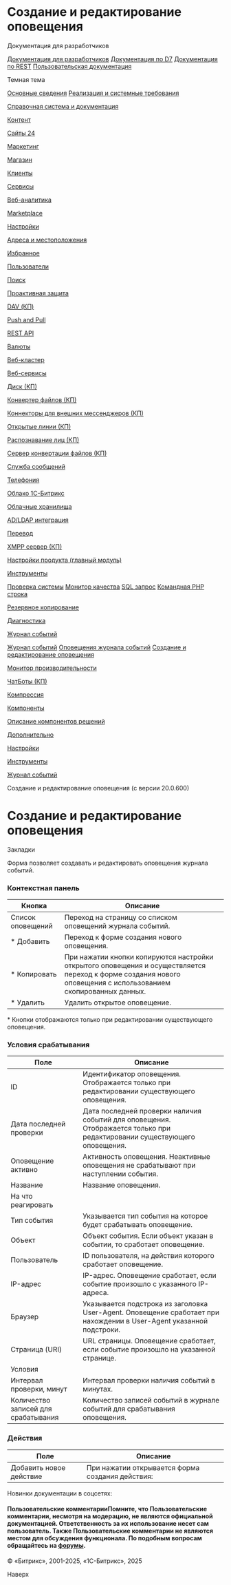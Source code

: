 # Создание и редактирование оповещения

Документация для разработчиков

[Документация для разработчиков](https://dev.1c-bitrix.ru/api_help/)
[Документация по D7](https://dev.1c-bitrix.ru/api_d7/)
[Документация по REST](https://dev.1c-bitrix.ru/rest_help/)
[Пользовательская документация](https://dev.1c-bitrix.ru/user_help/)

Темная тема

[Основные сведения](/user_help/index.php)
[Реализация и системные требования](/user_help/reqintro.php)

[Справочная система и документация](/user_help/help/index.php)

[Контент](/user_help/content/index.php)

[Сайты 24](/user_help/sites24/index.php)

[Маркетинг](/user_help/marketing/index.php)

[Магазин](/user_help/store/index.php)

[Клиенты](/user_help/clients/index.php)

[Сервисы](/user_help/service/index.php)

[Веб-аналитика](/user_help/statistic/index.php)

[Marketplace](/user_help/marketplace/index.php)

[Настройки](/user_help/settings/index.php)

[Адреса и местоположения](/user_help/settings/location/index.php)

[Избранное](/user_help/settings/favorites/index.php)

[Пользователи](/user_help/settings/users/index.php)

[Поиск](/user_help/settings/search/index.php)

[Проактивная защита](/user_help/settings/security/index.php)

[DAV (КП)](/user_help/settings/dav/index.php)

[Push and Pull](/user_help/settings/pull/index.php)

[REST API](/user_help/settings/rest_api/index.php)

[Валюты](/user_help/settings/currency/index.php)

[Веб-кластер](/user_help/settings/cluster/index.php)

[Веб-сервисы](/user_help/settings/webservice/index.php)

[Диск (КП)](/user_help/settings/disk/index.php)

[Конвертер файлов (КП)](/user_help/settings/transformer/index.php)

[Коннекторы для внешних мессенджеров (КП)](/user_help/settings/imconnector/index.php)

[Открытые линии (КП)](/user_help/settings/imopenlines/index.php)

[Распознавание лиц (КП)](/user_help/settings/faceid/index.php)

[Сервер конвертации файлов (КП)](/user_help/settings/transformercontroller/index.php)

[Служба сообщений](/user_help/settings/message_service/index.php)

[Телефония](/user_help/settings/voximplant/index.php)

[Облако 1С-Битрикс](/user_help/settings/bitrixcloud/index.php)

[Облачные хранилища](/user_help/settings/clouds/index.php)

[AD/LDAP интеграция](/user_help/settings/ldap/index.php)

[Перевод](/user_help/settings/translate/index.php)

[XMPP сервер (КП)](/user_help/settings/xmpp/index.php)

[Настройки продукта (главный модуль)](/user_help/settings/settings/index.php)

[Инструменты](/user_help/settings/utilities/index.php)

[Проверка системы](/user_help/settings/utilities/site_checker.php)
[Монитор качества](/user_help/settings/utilities/checklist.php)
[SQL запрос](/user_help/settings/utilities/sql.php)
[Командная PHP строка](/user_help/settings/utilities/php_command_line.php)

[Резервное копирование](/user_help/settings/utilities/dump/index.php)

[Диагностика](/user_help/settings/utilities/php_settings/index.php)

[Журнал событий](/user_help/settings/utilities/event_log/index.php)

[Журнал событий](/user_help/settings/utilities/event_log/event_log.php)
[Оповещения журнала событий](/user_help/settings/utilities/event_log/log_notifications.php)
[Создание и редактирование оповещения](/user_help/settings/utilities/event_log/log_notification_edit.php)

[Монитор производительности](/user_help/settings/perfmon/index.php)

[ЧатБоты (КП)](/user_help/settings/imbot/index.php)

[Компрессия](/user_help/settings/compression/index.php)

[Компоненты](/user_help/components/index.php)

[Описание компонентов решений](/user_help/description_decisions/index.php)

[Дополнительно](/user_help/additional/index.php)

[Настройки](/user_help/settings/index.php)

[Инструменты](/user_help/settings/utilities/index.php)

[Журнал событий](/user_help/settings/utilities/event_log/index.php)

Создание и редактирование оповещения (с версии 20.0.600)

# Создание и редактирование оповещения

Закладки

Форма позволяет создавать и редактировать оповещения журнала событий.

  

### Контекстная панель

| Кнопка | Описание |
| --- | --- |
| Список оповещений | Переход на страницу со списком оповещений журнала событий. |
| \* Добавить | Переход к форме создания нового оповещения. |
| \* Копировать | При нажатии кнопки копируются настройки открытого оповещения и осуществляется переход к форме создания нового оповещения с использованием скопированных данных. |
| \* Удалить | Удалить открытое оповещение. |

\* Кнопки отображаются только при редактировании существующего оповещения.

### Условия срабатывания

| Поле | Описание |
| --- | --- |
| ID | Идентификатор оповещения. Отображается только при редактировании существующего оповещения. |
| Дата последней проверки | Дата последней проверки наличия событий для оповещения. Отображается только при редактировании существующего оповещения. |
| Оповещение активно | Активность оповещения. Неактивные оповещения не срабатывают при наступлении события. |
| Название | Название оповещения. |
| На что реагировать | |
| Тип события | Указывается тип события на которое будет срабатывать оповещение. |
| Объект | Объект события. Если объект указан в событии, то сработает оповещение. |
| Пользователь | ID пользователя, на действия которого сработает оповещение. |
| IP-адрес | IP-адрес. Оповещение сработает, если событие произошло с указанного IP-адреса. |
| Браузер | Указывается подстрока из заголовка User-Agent. Оповещение сработает при нахождении в User-Agent указанной подстроки. |
| Страница (URI) | URL страницы. Оповещение сработает, если событие произошло на указанной странице. |
| Условия | |
| Интервал проверки, минут | Интервал проверки наличия событий в минутах. |
| Количество записей для срабатывания | Количество записей событий в журнале событий для срабатывания оповещения. |

### Действия

| Поле | Описание |
| --- | --- |
| Добавить новое действие | При нажатии открывается форма создания действия:  | Поле | Описание | | --- | --- | | Тип действия | Два варианта отправки оповещения:  * **Отправить email** * **Отправить СМС** | | Получатель | В поле указывается email / номер телефона получателя оповещений. | | Дополнительный текст | Дополнительный текст, который будет добавлен к оповещению. | | Удалить | Удаление действия. Отображается только при редактировании существующего оповещения. |   Доступно создание нескольких действий. |

Новинки документации в соцсетях:

#### Пользовательские комментарииПомните, что Пользовательские комментарии, несмотря на модерацию, не являются официальной документацией. Ответственность за их использование несет сам пользователь. Также Пользовательские комментарии не являются местом для обсуждения функционала. По подобным вопросам обращайтесь на [форумы](http://dev.1c-bitrix.ru/community/forums/group1/).

© «Битрикс», 2001-2025, «1С-Битрикс», 2025

Наверх